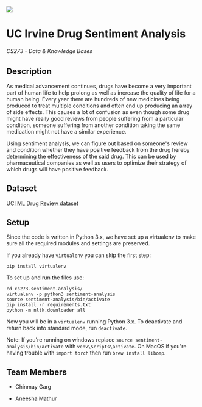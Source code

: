 <img src="https://travis-ci.com/chippermist/cs273-sentiment-analysis.svg?branch=master" />

# UC Irvine Drug Sentiment Analysis
###### CS273 - Data & Knowledge Bases

## Description

As medical advancement continues, drugs have become a very important part of human life to help prolong as well as increase the quality of life for a human being. Every year there are hundreds of new medicines being produced to treat multiple conditions and often end up producing an array of side effects. This causes a lot of confusion as even though some drug might have really good reviews from people suffering from a particular condition, someone suffering from another condition taking the same medication might not have a similar experience. 

Using sentiment analysis, we can figure out based on someone's review and condition whether they have positive feedback from the drug hereby determining the effectiveness of the said drug. This can be used by pharmaceutical companies as well as users to optimize their strategy of which drugs will have positive feedback. 


## Dataset 

[UCI ML Drug Review dataset](https://www.kaggle.com/jessicali9530/kuc-hackathon-winter-2018)


## Setup

Since the code is written in Python 3.x, we have set up a virtualenv to make sure all the required modules and settings are preserved.

If you already have `virtualenv` you can skip the first step:
```
pip install virtualenv
```

To set up and run the files use:
```
cd cs273-sentiment-analysis/
virtualenv -p python3 sentiment-analysis
source sentiment-analysis/bin/activate
pip install -r requirements.txt
python -m nltk.downloader all
```
Now you will be in a `virtualenv` running Python 3.x. To deactivate and return back into standard mode, run `deactivate`.


Note:
If you're running on windows replace `source sentiment-analysis/bin/activate` with `venv\Scripts\activate`.
On MacOS if you're having trouble with `import torch` then run `brew install libomp`.

## Team Members

* Chinmay Garg

* Aneesha Mathur
